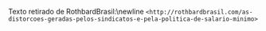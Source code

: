 Texto retirado de RothbardBrasil:\newline
`<http://rothbardbrasil.com/as-distorcoes-geradas-pelos-sindicatos-e-pela-politica-de-salario-minimo>`